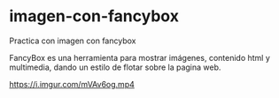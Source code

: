 # imagen-con-fancybox
Practica con imagen con fancybox 

FancyBox es una herramienta para mostrar imágenes, contenido html y multimedia, dando un estilo de flotar sobre la pagina web.<br/>

https://i.imgur.com/mVAv6og.mp4
